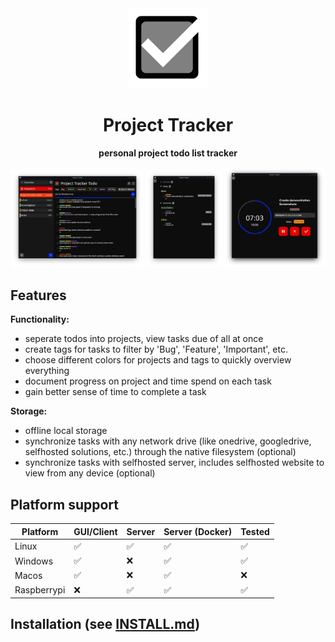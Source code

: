 <div align="center">
  <img src="assets/icon.svg" width=128/>
  <h1><strong>Project Tracker</strong></h1>
  <p>
    <strong>personal project todo list tracker</strong>
  </p>
</div>

<p align="center">
  <img src="Screenshot.png" width=42%>
  <img src="Screenshot_Overview.png" width=24%>
  <img src="Screenshot_Stopwatch.png" width=32%>
</p>


## Features
__Functionality:__
- seperate todos into projects, view tasks due of all at once
- create tags for tasks to filter by 'Bug', 'Feature', 'Important', etc.
- choose different colors for projects and tags to quickly overview everything
- document progress on project and time spend on each task
- gain better sense of time to complete a task

__Storage:__
- offline local storage
- synchronize tasks with any network drive (like onedrive, googledrive, selfhosted solutions, etc.) through the native filesystem (optional)
- synchronize tasks with selfhosted server, includes selfhosted website to view from any device (optional)


## Platform support
| Platform    | GUI/Client | Server | Server (Docker) | Tested |
| ----------- | ---------- | ------ | --------------- | ------ |
| Linux       | ✅         | ✅     | ✅              | ✅     |
| Windows     | ✅         | ❌     | ✅              | ✅     |
| Macos       | ✅         | ❌     | ✅              | ❌     |
| Raspberrypi | ❌         | ✅     | ✅              | ✅     |

## Installation (see [INSTALL.md](INSTALL.md))